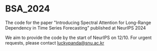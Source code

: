 # BSA_2024
The code for the paper "Introducing Spectral Attention for Long-Range Dependency in Time Series Forecasting" published at NeurIPS 2024

We aim to provide the code by the start of NeurIPS on 12/10. For urgent requests, please contact luckypanda@snu.ac.kr
